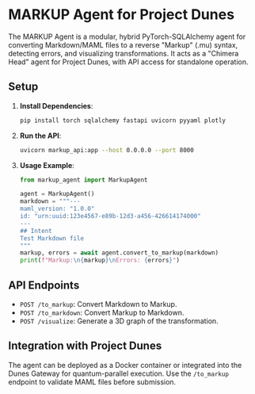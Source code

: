 # MARKUP Agent for Project Dunes

The MARKUP Agent is a modular, hybrid PyTorch-SQLAlchemy agent for converting Markdown/MAML files to a reverse "Markup" (.mu) syntax, detecting errors, and visualizing transformations. It acts as a "Chimera Head" agent for Project Dunes, with API access for standalone operation.

## Setup

1. **Install Dependencies**:
   ```bash
   pip install torch sqlalchemy fastapi uvicorn pyyaml plotly
   ```

2. **Run the API**:
   ```bash
   uvicorn markup_api:app --host 0.0.0.0 --port 8000
   ```

3. **Usage Example**:
   ```python
   from markup_agent import MarkupAgent

   agent = MarkupAgent()
   markdown = """---
   maml_version: "1.0.0"
   id: "urn:uuid:123e4567-e89b-12d3-a456-426614174000"
   ---
   ## Intent
   Test Markdown file
   """
   markup, errors = await agent.convert_to_markup(markdown)
   print(f"Markup:\n{markup}\nErrors: {errors}")
   ```

## API Endpoints

- `POST /to_markup`: Convert Markdown to Markup.
- `POST /to_markdown`: Convert Markup to Markdown.
- `POST /visualize`: Generate a 3D graph of the transformation.

## Integration with Project Dunes

The agent can be deployed as a Docker container or integrated into the Dunes Gateway for quantum-parallel execution. Use the `/to_markup` endpoint to validate MAML files before submission.
